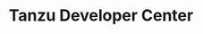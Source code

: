 ---
title: "Tanzu Developer Center"
linkTitle: "Tanzu Developer Center"
description: "Tanzu Developer Center provides Platform engineers, automation experts, and developers with resources from our community. Our developer advocates are here to share their expertise so you can discover best practices, learn new technologies and stay up to date with the latest tools."
tagline: "Learn from the experts"
featured: 
- "guides/serverless-spring"
- "blog/circuit-breaker-pattern-c-sharp"
- "guides/deconstructing-the-monolith"
---